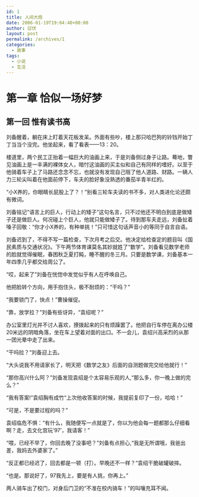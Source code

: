 ```yaml
---
id: 1
title: 人间大炮
date: 2006-01-19T19:04:40+00:00
author: 愆伏
layout: post
permalink: /archives/1
categories:
  - 故事
tags:
  - 小说
  - 生活
---
```

# 第一章 恰似一场好梦

## 第一回 惟有读书高

刘备醒着，躺在床上盯着天花板发呆。外面有些吵，楼上那只哈巴狗的铃铛开始丁丁当当个没完。他坐起来，看了看表——13：20。

楼道里，两个民工正抬着一幅巨大的油画上来，于是刘备侧过身子让路。蓦地，瞥见油画上是一丰满的裸体女人，暗忖这油画的买主似和自己有同样的嗜好。以至于他骑着车子上了马路还念念不忘，也就没有发现自己阻了他人道路、财路。一辆人力三轮尖叫着在他面前停下，车夫的脸好象没熟透的番茄半青半红的。

“小X养的，你眼睛长屁股上了？！”别看三轮车夫读的书不多，对人类进化论还颇有微词。

刘备铭记“语言上的巨人，行动上的矮子”这句名言，只不过他还不明白到底是做矮子还是做巨人。何况碰上个巨人，他就只能做矮子了。待到那车夫走远，刘备扯着嗓子回敬：“你才小X养的，有种单挑！”只可惜这句话声音小的等同于自言自语。

刘备迟到了，不得不写一篇检查，下次月考之后交。他决定给检查定的题目叫《国民素质与交通状况》。下午两节体育课莫名其妙就姓了“数学”。刘备看见数学老师的脸就觉得催眠，春困秋乏夏打盹，睡不醒的冬三月。只要是数学课，刘备基本一年四季几乎都交给周公了。

“哎，起来了”刘备在恍惚中发觉似乎有人在呼唤自己。

他把脸转个方向，用手抱住头，极不耐烦的：“干吗？”

“我要锁门了，快点！”曹操催促。

“靠，放学拉？”刘备有些讶异，“袁绍呢？”

办公室里灯光并不讨人喜欢，撩拨起来的只有烦躁罢了。他把自行车停在离办公楼20米远的阴暗角落，坐在车上望着对面的出口。不一会儿，袁绍兴高采烈的从那一团光晕中走了出来。

“干吗拉？“刘备迎上去。

“大头说我不用请家长了，明天把《数学之友》后面的自测题做完交给他就行！”

“那你高兴什么阿？”刘备发现袁绍是个太容易乐观的人,“那么多，你一晚上做的完么？”

“我有答案!”袁绍胸有成竹“上次他收答案的时候，我提前复印了一份，哈哈！”

“可是，不是要过程的吗？”

袁绍临危不惧：“有什么，我随便写一点就是了，你以为他会每一题都那么仔细看啊？走，去文化宫玩‘97’，我请客！”

“喂，已经不早了，你回去晚了没事吧？”刘备有点担心,“我是无所谓哦，我爸出差，我妈去外婆家了。”

“反正都已经迟了，回去都是一顿（打）。早晚还不一样？“袁绍干脆破罐破摔。

“也是。那说好了，97我先上，要是有人挑，你再上。”

两人骑车出了校门，对身后门卫的“不准在校内骑车！”的叫嚷充耳不闻。